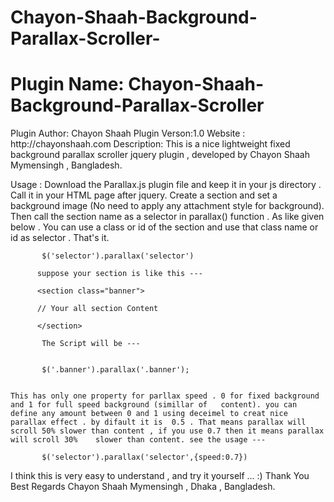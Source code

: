# Chayon-Shaah-Background-Parallax-Scroller-

   <h1>Plugin Name: Chayon-Shaah-Background-Parallax-Scroller</h1>
   Plugin Author: Chayon Shaah
   Plugin Verson:1.0
   Website : http://chayonshaah.com
   Description: This is a nice lightweight fixed background parallax scroller jquery plugin , developed by Chayon Shaah                   Mymensingh , Bangladesh.
   
Usage : Download the Parallax.js plugin file and keep it in your js directory . Call it in your HTML page after   jquery. Create a section and set a background image (No need to apply any attachment style for background). Then call the section name as a selector in parallax() function . As like given below . You can use a class or id of the section and use that class name or id as selector . That's it.         
        
           
		   $('selector').parallax('selector')
		   
		  suppose your section is like this ---
		  
		  <section class="banner"> 
		  
		  // Your all section Content 
		  
		  </section>
		   
		   The Script will be ---
		   
		   
		   $('.banner').parallax('.banner');
		   
		   
	This has only one property for parllax speed . 0 for fixed background and 1 for full speed background (simillar of   content). you can  define any amount between 0 and 1 using deceimel to creat nice parallax effect . by difault it is  0.5 . That means parallax will scroll 50% slower than content , if you use 0.7 then it means parallax will scroll 30%    slower than content. see the usage ---
		   
		   $('selector').parallax('selector',{speed:0.7})


I think this is very easy to understand , and try it yourself ... :)
Thank You 
Best Regards 
Chayon Shaah
Mymensingh , Dhaka , Bangladesh.
